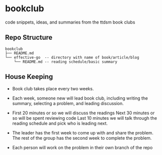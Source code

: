 # bookclub
code snippets, ideas, and summaries from the ttdsm book clubs

## Repo Structure

```shell
bookclub
├── README.md
└── effective-go  -- directory with name of book/article/blog
    └── README.md -- reading schedule/basic summary
```

## House Keeping
- Book club takes place every two weeks.

- Each week, someone new will lead book club, 
  including writing the summary, selecting a problem,
  and leading discussion.

- First 20 minutes or so we will discuss the readings
  Next 30 minutes or so will be spent reviewing code
  Last 10 minutes we will talk through the reading schedule 
  and pick who is leading next.

 - The leader has the first week to come up with and share the problem.
   The rest of the group has the second week to complete the problem.

 - Each person will work on the problem in their own branch of the repo
